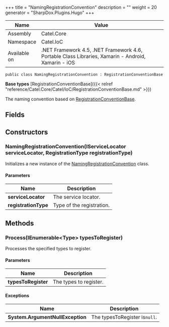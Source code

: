 

+++
title = "NamingRegistrationConvention" 
description = ""
weight = 20
generator = "SharpDox.Plugins.Hugo"
+++

Name|Value
---|---
Assembly|Catel.Core
Namespace|Catel.IoC
Available on|.NET Framework 4.5, .NET Framework 4.6, Portable Class Libraries, Xamarin - Android, Xamarin - iOS

```
public class NamingRegistrationConvention : RegistrationConventionBase
```

**Base types**
[RegistrationConventionBase]({{&lt; relref "reference/Catel.Core/Catel/IoC/RegistrationConventionBase.md" &gt;}})

The naming convention based on [RegistrationConventionBase](#).

## Fields

## Constructors

### NamingRegistrationConvention(IServiceLocator serviceLocator, RegistrationType registrationType)

Initializes a new instance of the [NamingRegistrationConvention](#) class.

#### Parameters

Name|Description
---|---
**serviceLocator**|The service locator.
**registrationType**|Type of the registration.

## Methods

### Process(IEnumerable&lt;Type&gt; typesToRegister)

Processes the specified types to register.

#### Parameters

Name|Description
---|---
**typesToRegister**|The types to register.

#### Exceptions

Name|Description
---|---
**System.ArgumentNullException**|The typesToRegister is`null`.

